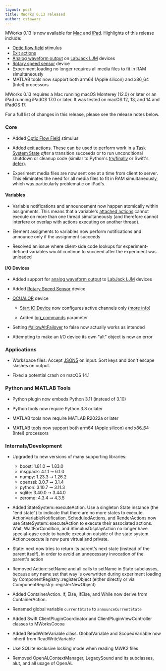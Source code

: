 ```yaml
---
layout: post
title: MWorks 0.13 released
author: cstawarz
---
```


MWorks 0.13 is now available for [Mac](https://s3.amazonaws.com/mworks-downloads/release/MWorks-0.13.dmg) and [iPad](https://apps.apple.com/app/mworks/id1389408331).  Highlights of this release include:

* [Optic flow field](/documentation/0.13/components/optic_flow_field_stimulus.html) stimulus
* [Exit actions](/documentation/0.13/components/on_exit.html)
* [Analog waveform output](/documentation/0.13/components/labjack_ljm_analog_waveform_channel.html) on [LabJack LJM](/documentation/0.13/components/labjack_ljm_device.html) devices
* [Rotary speed sensor](/documentation/0.13/components/rotary_speed_sensor.html) device
* Experiment loading no longer requires all media files to fit in RAM simultaneously
* MATLAB tools now support both arm64 (Apple silicon) and x86_64 (Intel) processors

MWorks 0.13 requires a Mac running macOS Monterey (12.0) or later or an iPad running iPadOS 17.0 or later.  It was tested on macOS 12, 13, and 14 and iPadOS 17.

For a full list of changes in this release, please see the release notes below.


### Core

* Added [Optic Flow Field](/documentation/0.13/components/optic_flow_field_stimulus.html) stimulus

* Added [exit actions](/documentation/0.13/components/on_exit.html).  These can be used to perform work in a [Task System State](/documentation/0.13/components/task_system_state.html) *after* a transition succeeds or to run unconditional shutdown or cleanup code (similar to Python's [try/finally](https://docs.python.org/3/tutorial/errors.html#defining-clean-up-actions) or Swift's [defer](https://docs.swift.org/swift-book/documentation/the-swift-programming-language/statements/#Defer-Statement)).

* Experiment media files are now sent one at a time from client to server.  This eliminates the need for all media files to fit in RAM simultaneously, which was particularly problematic on iPad's.


#### Variables

* Variable notifications and announcement now happen atomically within assignments.  This means that a variable's [attached actions](/documentation/0.13/guide/designing.html#variable-attached-actions) cannot execute on more than one thread simultaneously (and therefore cannot interfere or overlap with actions executing on another thread).

* Element assigments to variables now perform notifications and announce only if the assignment succeeds

* Resolved an issue where client-side code lookups for experiment-defined
 variables would continue to succeed after the experiment was unloaded


#### I/O Devices

* Added support for [analog waveform output](/documentation/0.13/components/labjack_ljm_analog_waveform_channel.html) to [LabJack LJM](/documentation/0.13/components/labjack_ljm_device.html) devices

* Added [Rotary Speed Sensor](/documentation/0.13/components/rotary_speed_sensor.html) device

* [QCUALOR](/documentation/0.13/components/qcualor_device.html) device

  * [Start IO Device](/documentation/0.13/components/start_io_device.html) now configures active channels only ([more info](https://mworks.discourse.group/t/the-timing-between-turning-laser-on-and-stimulus-on/951/37))

  * Added [log_commands](/documentation/0.13/components/qcualor_device.html#log-commands) parameter

* Setting [#allowAltFailover](/documentation/0.13/reference/sysvars.html#allowaltfailover) to false now actually works as intended

* Attempting to make an I/O device its own "alt" object is now an error


### Applications

* Workspace files: Accept [JSON5](https://json5.org) on input.  Sort keys and don't escape slashes on output.

* Fixed a potential crash on macOS 14.1


### Python and MATLAB Tools

* Python plugin now embeds Python 3.11 (instead of 3.10)

* Python tools now require Python 3.8 or later

* MATLAB tools now require MATLAB R2022a or later

* MATLAB tools now support both arm64 (Apple silicon) and x86_64 (Intel) processors


### Internals/Development

* Upgraded to new versions of many supporting libraries:

  * boost: 1.81.0 ➞ 1.83.0
  * msgpack: 4.1.1 ➞ 6.1.0
  * numpy: 1.23.3 ➞ 1.26.2
  * openssl: 3.0.7 ➞ 3.1.4
  * python: 3.10.7 ➞ 3.11.3
  * sqlite: 3.40.0 ➞ 3.44.0
  * zeromq: 4.3.4 ➞ 4.3.5

* Added StateSystem::executeAction.  Use a singleton State instance (the "end state") to indicate that there are no more states to execute.  ActionVariableNotification, ScheduledActions, and RenderActions now use StateSystem::executeAction to execute their associated actions.  Wait, WaitForCondition, and StimulusDisplayAction no longer have special-case code to handle execution outside of the state system.  Action::execute is now pure virtual and private.

* State::next now tries to return its parent's next state (instead of the parent itself), in order to avoid an unnecessary invocation of the parent's action

* Removed Action::setName and all calls to setName in State subclasses, because any name set that way is overwritten during experiment loading by ComponentRegistry::registerObject (either directly or via ComponentRegistry::registerNewObject)

* Added ContainerAction.  If, Else, IfElse, and While now derive from ContainerAction.

* Renamed global variable `currentState` to `announceCurrentState`

* Added Swift ClientPluginCoordinator and ClientPluginViewController classes to MWorksCocoa

* Added ReadWriteVariable class.  GlobalVariable and ScopedVariable now inherit from ReadWriteVariable

* Use SQLite exclusive locking mode when reading MWK2 files

* Removed OpenALContextManager, LegacySound and its subclasses, alut, and all usage of OpenAL
